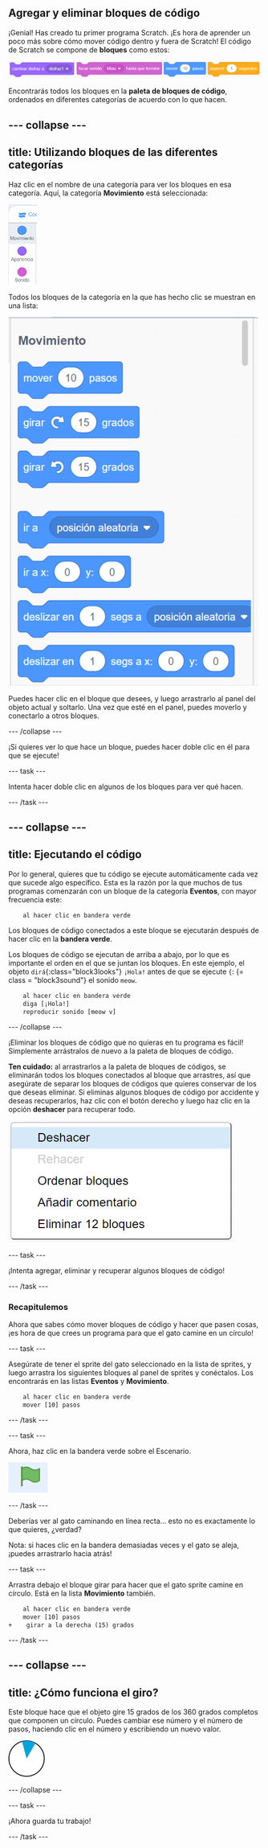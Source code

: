 ## Agregar y eliminar bloques de código

¡Genial! Has creado tu primer programa Scratch. ¡Es hora de aprender un poco más sobre cómo mover código dentro y fuera de Scratch! El código de Scratch se compone de **bloques** como estos:

![](images/code1.png)

Encontrarás todos los bloques en la **paleta de bloques de código**, ordenados en diferentes categorías de acuerdo con lo que hacen.

--- collapse ---
---
title: Utilizando bloques de las diferentes categorías
---

Haz clic en el nombre de una categoría para ver los bloques en esa categoría. Aquí, la categoría **Movimiento** está seleccionada:

![](images/code2a.png)

Todos los bloques de la categoría en la que has hecho clic se muestran en una lista:

![](images/code2b.png)

Puedes hacer clic en el bloque que desees, y luego arrastrarlo al panel del objeto actual y soltarlo. Una vez que esté en el panel, puedes moverlo y conectarlo a otros bloques.

--- /collapse ---

¡Si quieres ver lo que hace un bloque, puedes hacer doble clic en él para que se ejecute!

--- task ---

Intenta hacer doble clic en algunos de los bloques para ver qué hacen.

--- /task ---

--- collapse ---
---
title: Ejecutando el código
---

Por lo general, quieres que tu código se ejecute automáticamente cada vez que sucede algo específico. Esta es la razón por la que muchos de tus programas comenzarán con un bloque de la categoría **Eventos**, con mayor frecuencia este:

```blocks3
    al hacer clic en bandera verde
```

Los bloques de código conectados a este bloque se ejecutarán después de hacer clic en la **bandera verde**.

Los bloques de código se ejecutan de arriba a abajo, por lo que es importante el orden en el que se juntan los bloques. En este ejemplo, el objeto `dirá`{:class="block3looks"} `¡Hola!` antes de que se ejecute `{`: {= class = "block3sound"} el sonido `meow`.

```blocks3
    al hacer clic en bandera verde
    diga [¡Hola!]
    reproducir sonido [meow v]
```

--- /collapse ---

¡Eliminar los bloques de código que no quieras en tu programa es fácil! Simplemente arrástralos de nuevo a la paleta de bloques de código.

**Ten cuidado:** al arrastrarlos a la paleta de bloques de códigos, se eliminarán todos los bloques conectados al bloque que arrastres, así que asegúrate de separar los bloques de códigos que quieres conservar de los que deseas eliminar. Si eliminas algunos bloques de código por accidente y deseas recuperarlos, haz clic con el botón derecho y luego haz clic en la opción **deshacer** para recuperar todo.

![](images/code6.png)

--- task ---

¡Intenta agregar, eliminar y recuperar algunos bloques de código!

--- /task ---

### Recapitulemos

Ahora que sabes cómo mover bloques de código y hacer que pasen cosas, ¡es hora de que crees un programa para que el gato camine en un círculo!

--- task ---

Asegúrate de tener el sprite del gato seleccionado en la lista de sprites, y luego arrastra los siguientes bloques al panel de sprites y conéctalos. Los encontrarás en las listas **Eventos** y **Movimiento**.

```blocks3
    al hacer clic en bandera verde
    mover [10] pasos
```

--- /task ---

--- task ---

Ahora, haz clic en la bandera verde sobre el Escenario.

![](images/code7.png)

--- /task ---

Deberías ver al gato caminando en línea recta... esto no es exactamente lo que quieres, ¿verdad?

Nota: si haces clic en la bandera demasiadas veces y el gato se aleja, ¡puedes arrastrarlo hacia atrás!

--- task ---

Arrastra debajo el bloque girar para hacer que el gato sprite camine en círculo. Está en la lista **Movimiento** también.

```blocks3
    al hacer clic en bandera verde
    mover [10] pasos
+    girar a la derecha (15) grados
```

--- /task ---

--- collapse ---
---
title: ¿Cómo funciona el giro?
---

Este bloque hace que el objeto gire 15 grados de los 360 grados completos que componen un círculo. Puedes cambiar ese número y el número de pasos, haciendo clic en el número y escribiendo un nuevo valor.

![](images/code9.png)

--- /collapse ---

--- task ---

¡Ahora guarda tu trabajo!

--- /task ---